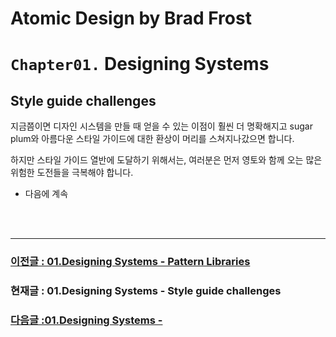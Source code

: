 # Atomic Design by Brad Frost

# `Chapter01.` Designing Systems

## **Style guide challenges**

지금쯤이면 디자인 시스템을 만들 때 얻을 수 있는 이점이 훨씬 더 명확해지고 sugar plum와 아름다운 스타일 가이드에 대한 환상이 머리를 스쳐지나갔으면 합니다.

하지만 스타일 가이드 열반에 도달하기 위해서는, 여러분은 먼저 영토와 함께 오는 많은 위험한 도전들을 극복해야 합니다.

- 다음에 계속

<br/>
<br/>

---

### [이전글 : 01.Designing Systems - Pattern Libraries](./01-DesigningSystems-06.md)

### 현재글 : 01.Designing Systems - Style guide challenges

### [다음글 :01.Designing Systems - ](./01-DesigningSystems-08.md)
